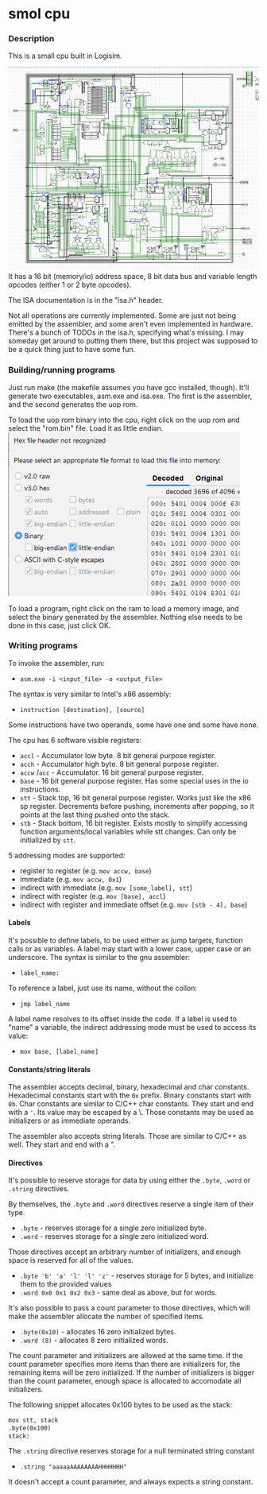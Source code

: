 # smol cpu


### Description
This is a small cpu built in Logisim.

![The cpu core](images/cpu.png "The cpu core")
It has a 16 bit (memory/io) address space, 8 bit data bus and variable length opcodes (either 1 or 2 byte opcodes).

The ISA documentation is in the "isa.h" header.

Not all operations are currently implemented. Some are just not being emitted by the assembler, and some aren't even implemented in hardware. There's a bunch of TODOs in the isa.h, specifying what's missing. I may someday get around to putting them there, but this project was supposed to be a quick thing just to have some fun.



### Building/running programs
Just run make (the makefile assumes you have gcc installed, though). It'll generate two executables, asm.exe and isa.exe. The first is the assembler, and the second generates the uop rom.

To load the uop rom binary into the cpu, right click on the uop rom and select the "rom.bin" file. Load it as little endian.
![uop_rom](images/uop_rom.png)

To load a program, right click on the ram to load a memory image, and select the binary generated by the assembler. Nothing else needs to be done in this case, just click OK.



### Writing programs
To invoke the assembler, run:
+ `asm.exe -i <input_file> -o <output_file>`

The syntax is very similar to Intel's x86 assembly:
+ `instruction [destination], [source]`

Some instructions have two operands, some have one and some have none.

The cpu has 6 software visible registers:
+  `accl` - Accumulator low byte. 8 bit general purpose register.
+  `acch` - Accumulator high byte. 8 bit general purpose register.
+  `accw` /`acc` - Accumulator. 16 bit general purpose register.
+  `base` - 16 bit general purpose register. Has some special uses in the io instructions.
+  `stt` - Stack top, 16 bit general purpose register. Works just like the x86 sp register. Decrements before pushing, increments after popping, so it points at the last thing pushed onto the stack.
+  `stb` - Stack bottom, 16 bit register. Exists mostly to simplify accessing function arguments/local variables while stt changes. Can only be initialized by `stt`.

5 addressing modes are supported:
+ register to register (e.g. `mov accw, base`)
+ immediate (e.g. `mov accw, 0x1`)
+ indirect with immediate (e.g. `mov [some_label], stt`)
+ indirect with register (e.g. `mov [base], accl`)
+ indirect with register and immediate offset (e.g. `mov [stb - 4], base`)




#### Labels
It's possible to define labels, to be used either as jump targets, function calls or as variables. A label may start with a lower case, upper case or an underscore. The syntax is similar to the gnu assembler:
+ `label_name:`

To reference a label, just use its name, without the collon:
+ `jmp label_name`

A label name resolves to its offset inside the code. If a label is used to "name" a variable,
the indirect addressing mode must be used to access its value:
+  `mov base, [label_name]`



#### Constants/string literals
The assembler accepts decimal, binary, hexadecimal and char constants.
Hexadecimal constants start with the `0x` prefix. Binary constants start with `0b`.
Char constants are similar to C/C++ char constants. They start and end with a `'`. Its value may be escaped by a \\. Those constants may be used as initializers or as immediate operands.

The assembler also accepts string literals. Those are similar to C/C++ as well. They start and end with a \".



#### Directives
It's possible to reserve storage for data by using either the `.byte`, `.word` or `.string`  directives. 

By themselves, the `.byte` and `.word` directives reserve a single item of their type.
+ `.byte` - reserves storage for a single zero initialized byte.
+ `.word` - reserves storage for a single zero initialized word.

Those directives accept an arbitrary number of initializers, and enough space is reserved for all of the values.
+ `.byte 'b' 'a' 'l' 'l' 'z'` - reserves storage for 5 bytes, and initialize them to the provided values
+ `.word 0x0 0x1 0x2 0x3` - same deal as above, but for words.

It's also possible to pass a count parameter to those directives, which will make the assembler allocate the number of specified items.
+ `.byte(0x10)` - allocates 16 zero initialized bytes.
+ `.word (8)` - allocates 8 zero initialized words.

The count parameter and initializers are allowed at the same time. If the count parameter specifies more items than there are initializers for, the remaining items will be zero initialized. If the number of initializers is bigger than the count parameter, enough space is allocated to accomodate all initializers.

The following snippet allocates 0x100 bytes to be used as the stack:
```
mov stt, stack
.byte(0x100)
stack:
```

The `.string` directive reserves storage for a null terminated string constant
+ `.string "aaaaaAAAAAAAAHHHHHHH"`
	
It doesn't accept a count parameter, and always expects a string constant.






